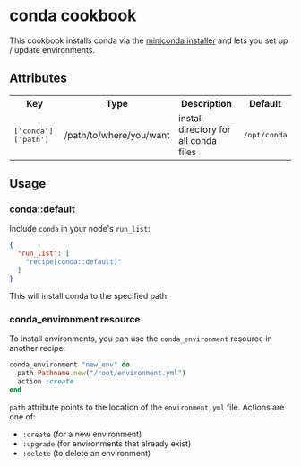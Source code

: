 # conda cookbook

This cookbook installs conda via the [miniconda installer](https://conda.io/miniconda.html) and lets you set up / update environments.


## Attributes

<table>
  <tr>
    <th>Key</th>
    <th>Type</th>
    <th>Description</th>
    <th>Default</th>
  </tr>
  <tr>
    <td><tt>['conda']['path']</tt></td>
    <td>/path/to/where/you/want</td>
    <td>install directory for all conda files</td>
    <td><tt>/opt/conda</tt></td>
  </tr>
</table>

## Usage

### conda::default

Include `conda` in your node's `run_list`:

```json
{
  "run_list": [
    "recipe[conda::default]"
  ]
}
```

This will install conda to the specified path.

### conda\_environment resource
To install environments, you can use the `conda_environment` resource in
another recipe: 
```ruby
conda_environment "new_env" do
  path Pathname.new("/root/environment.yml")
  action :create
end
```
`path` attribute points to the location of the `environment.yml` file.
Actions are one of:

- `:create` (for a new environment)
- `:upgrade` (for environments that already exist)
-  `:delete` (to delete an environment)
